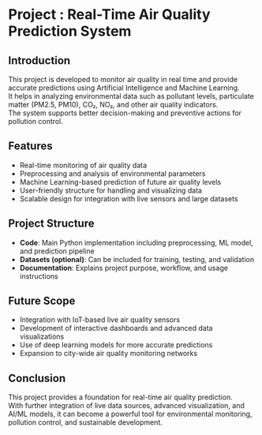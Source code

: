 # Project : Real-Time Air Quality Prediction System


## Introduction
This project is developed to monitor air quality in real time and provide accurate predictions using Artificial Intelligence and Machine Learning.  
It helps in analyzing environmental data such as pollutant levels, particulate matter (PM2.5, PM10), CO₂, NO₂, and other air quality indicators.  
The system supports better decision-making and preventive actions for pollution control.  



## Features
- Real-time monitoring of air quality data  
- Preprocessing and analysis of environmental parameters  
- Machine Learning-based prediction of future air quality levels  
- User-friendly structure for handling and visualizing data  
- Scalable design for integration with live sensors and large datasets  



## Project Structure
- **Code**: Main Python implementation including preprocessing, ML model, and prediction pipeline  
- **Datasets (optional)**: Can be included for training, testing, and validation  
- **Documentation**: Explains project purpose, workflow, and usage instructions  



## Future Scope
- Integration with IoT-based live air quality sensors  
- Development of interactive dashboards and advanced data visualizations  
- Use of deep learning models for more accurate predictions  
- Expansion to city-wide air quality monitoring networks  



## Conclusion
This project provides a foundation for real-time air quality prediction.  
With further integration of live data sources, advanced visualization, and AI/ML models, it can become a powerful tool for environmental monitoring, pollution control, and sustainable development.  
